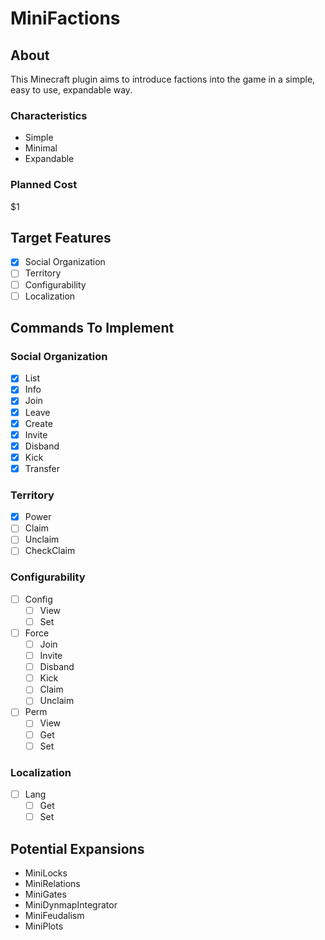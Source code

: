 # MiniFactions

## About
This Minecraft plugin aims to introduce factions into the game in a simple, easy to use, expandable way.

### Characteristics
- Simple
- Minimal
- Expandable

### Planned Cost
$1

## Target Features
- [x] Social Organization
- [ ] Territory
- [ ] Configurability
- [ ] Localization

## Commands To Implement
### Social Organization
- [x] List
- [x] Info
- [x] Join
- [x] Leave
- [x] Create
- [x] Invite
- [x] Disband
- [x] Kick
- [x] Transfer

### Territory
- [x] Power
- [ ] Claim
- [ ] Unclaim
- [ ] CheckClaim

### Configurability
- [ ] Config
  - [ ] View
  - [ ] Set
- [ ] Force
  - [ ] Join
  - [ ] Invite
  - [ ] Disband
  - [ ] Kick
  - [ ] Claim
  - [ ] Unclaim
- [ ] Perm
  - [ ] View
  - [ ] Get
  - [ ] Set

### Localization
- [ ] Lang
  - [ ] Get
  - [ ] Set

## Potential Expansions
- MiniLocks
- MiniRelations
- MiniGates
- MiniDynmapIntegrator
- MiniFeudalism
- MiniPlots